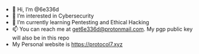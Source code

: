 - 👋 Hi, I’m @6e336d
- 👀 I’m interested in Cybersecurity
- 🌱 I’m currently learning Pentesting and Ethical Hacking
- 📫 You can reach me at get6e336d@protonmail.com. My pgp public key will also be in this repo
- My Personal website is https://protocol7.xyz
